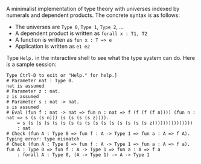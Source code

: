 A minimalist implementation of type theory with universes indexed by numerals and
dependent products. The concrete syntax is as follows:

* The universes are `Type 0`, `Type 1`, `Type 2`, ...
* A dependent product is written as `forall x : T1, T2`
* A function is written as `fun x : T => e`
* Application is written as `e1 e2`

Type `Help.` in the interactive shell to see what the type system can do. Here is a sample
session:

    Type Ctrl-D to exit or "Help." for help.]
    # Parameter nat : Type 0.
    nat is assumed
    # Parameter z : nat.
    z is assumed
    # Parameter s : nat -> nat.
    s is assumed
    # Eval (fun f : nat -> nat => fun n : nat => f (f (f (f n)))) (fun n : nat => s (s (s n))) (s (s (s (s z)))).
        = s (s (s (s (s (s (s (s (s (s (s (s (s (s (s (s z)))))))))))))))
        : nat
    # Check (fun A : Type 0 => fun f : A -> Type 1 => fun a : A => f A).
    Typing error: type mismatch
    # Check (fun A : Type 0 => fun f : A -> Type 1 => fun a : A => f a).
    fun A : Type 0 => fun f : A -> Type 1 => fun a : A => f a
        : forall A : Type 0, (A -> Type 1) -> A -> Type 1


